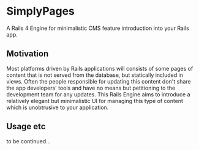 # SimplyPages

A Rails 4 Engine for minimalistic CMS feature introduction into your Rails app.

## Motivation

Most platforms driven by Rails applications will consists of some pages of content that
is not served from the database, but statically included in views. Often the people responsible
for updating this content don't share the app developers' tools and have no means but petitioning
to the development team for any updates. This Rails Engine aims to introduce a relatively elegant
but minimalistic UI for managing this type of content which is unobtrusive to your application.

## Usage etc

to be continued...